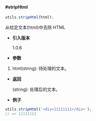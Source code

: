 #### #stripHtml

```javascript
utils.stripHtml(html);
```

从给定文本(html)中去除 HTML

- **引入版本**

    1.0.6

- **参数**

1. html(string): 待处理的文本。

- **返回**

    (string): 处理后的文本。

- **例子**

```javascript
utils.stripHtml('<div>11111111</div>');
// => 11111111
```

